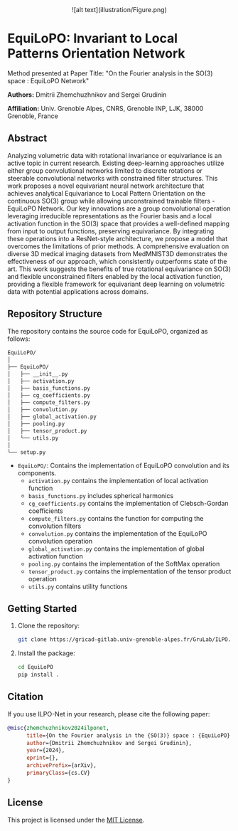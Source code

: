 <div align="center">
  ![alt text](illustration/Figure.png)
</div>

# EquiLoPO: Invariant to Local Patterns Orientation Network

Method presented at Paper Title: "On the Fourier analysis in the SO(3) space : EquiLoPO Network"

**Authors:** Dmitrii Zhemchuzhnikov and Sergei Grudinin

**Affiliation:** Univ. Grenoble Alpes, CNRS, Grenoble INP, LJK, 38000 Grenoble, France



## Abstract

Analyzing volumetric data with rotational invariance or equivariance is an active topic in current research. Existing deep-learning approaches utilize either group convolutional networks limited to discrete rotations or steerable convolutional networks with constrained filter structures. This work proposes a novel equivariant neural network architecture that achieves analytical Equivariance to Local Pattern Orientation on the continuous SO(3) group while allowing unconstrained trainable filters - EquiLoPO Network. Our key innovations are a group convolutional operation leveraging irreducible representations as the Fourier basis and a local activation function in the SO(3) space that provides a well-defined mapping from input to output functions, preserving equivariance. By integrating these operations into a ResNet-style architecture, we propose a model that overcomes the limitations of prior methods. A comprehensive evaluation on diverse 3D medical imaging datasets from MedMNIST3D demonstrates the effectiveness of our approach, which consistently outperforms state of the art. This work suggests the benefits of true rotational equivariance on SO(3) and flexible unconstrained filters enabled by the local activation function,  providing a flexible framework for equivariant deep learning on volumetric data with potential applications across domains.



## Repository Structure

The repository contains the source code for EquiLoPO, organized as follows:

```
EquiLoPO/
│
├── EquiLoPO/
│   ├── __init__.py
│   ├── activation.py
│   ├── basis_functions.py
│   ├── cg_coefficients.py
│   ├── compute_filters.py
│   ├── convolution.py
│   ├── global_activation.py
│   ├── pooling.py
│   ├── tensor_product.py
│   └── utils.py
│
└── setup.py
```

- `EquiLoPO/`: Contains the implementation of EquiLoPO convolution and its components.
  - `activation.py` contains the implementation of local activation function
  - `basis_functions.py` includes spherical harmonics 
  - `cg_coefficients.py` contains the implementation of Clebsch-Gordan coefficients
  - `compute_filters.py` contains the function for computing the convolution filters
  - `convolution.py` contains the implementation of the EquiLoPO convolution operation
  - `global_activation.py` contains the implementation of global activation function
  - `pooling.py` contains the implementation of the SoftMax operation
  - `tensor_product.py` contains the implementation of the tensor product operation
  - `utils.py` contains utility functions



## Getting Started

1. Clone the repository:

   ```bash
   git clone https://gricad-gitlab.univ-grenoble-alpes.fr/GruLab/ILPO.git
   ```

2. Install the package:

   ```bash
   cd EquiLoPO
   pip install .
   ```




## Citation

If you use ILPO-Net in your research, please cite the following paper:

```bibtex
@misc{zhemchuzhnikov2024ilponet,
      title={On the Fourier analysis in the {SO(3)} space : {EquiLoPO} Network}, 
      author={Dmitrii Zhemchuzhnikov and Sergei Grudinin},
      year={2024},
      eprint={},
      archivePrefix={arXiv},
      primaryClass={cs.CV}
}
```

## License

This project is licensed under the [MIT License](LICENSE).